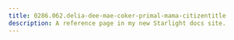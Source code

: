 ```yaml
---
title: 0286.062.delia-dee-mae-coker-primal-mama-citizentitle
description: A reference page in my new Starlight docs site.
---
```

